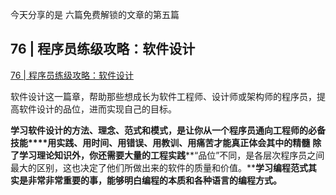 今天分享的是 六篇免费解锁的文章的第五篇

## 76 | 程序员练级攻略：软件设计

[76 | 程序员练级攻略：软件设计](https://time.geekbang.org/column/article/9369)



软件设计这一篇章，帮助那些想成长为软件工程师、设计师或架构师的程序员，提高软件设计的品位，进而实现自己的目标。



**学习软件设计的方法、理念、范式和模式，是让你从一个程序员通向工程师的必备技能****用实践、用时间、用错误、用教训、用痛苦才能真正体会其中的精髓** **除了学习理论知识外，你还需要大量的工程实践****“品位”不同，是各层次程序员之间最大的区别，这也决定了他们所做出来的软件的质量和价值。****学习编程范式其实是非常非常重要的事，能够明白编程的本质和各种语言的编程方式。**

